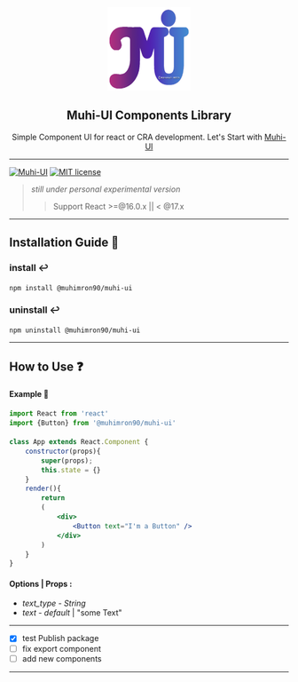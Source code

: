 <div align="center">
<img src="https://raw.githubusercontent.com/muhimron90/muhi-ui/master/src/assets/logo.png" alt="Muhi-Ui Logo" width="150" height="150">
<div">
<h2 style="text-align:center;">Muhi-UI Components Library</h2>
<p style="text-align:center;">Simple Component UI for react or CRA development. Let's Start with <a href="https://muhimron90.github.io/muhi-ui/#section-installation">Muhi-UI</a><p>
</div>
</div>

------------------------

[![Muhi-UI](https://img.shields.io/github/v/tag/muhimron90/muhi-ui?color=green&label=Version&style=flat-square)](https://github.com/muhimron90/muhi-ui/tags)                                                                                                  [![MIT license](https://img.shields.io/badge/License-MIT-blue.svg)](https://github.com/muhimron90/muhi-ui/blob/master/documents/MIT.md)


> *still under personal experimental version* 
>> Support React >=@16.0.x || < @17.x
> 

- ------------------------
## Installation Guide 💎

### install ↩️

`npm install @muhimron90/muhi-ui`

### uninstall ↩️

`npm uninstall @muhimron90/muhi-ui`


- ------------------------
## How to Use ❓
#### Example 🔐

```jsx
import React from 'react'
import {Button} from '@muhimron90/muhi-ui'

class App extends React.Component {
    constructor(props){
        super(props);
        this.state = {}
    }
    render(){
        return
        (
            <div>
                <Button text="I'm a Button" />
            </div>
        )
    }
}

```
#### Options | Props :
- *text_type* - _String_
- *text* - _default_ | "some Text"

- ------------------------

- [x] test Publish package
- [ ] fix export component
- [ ] add new components

--------------------------